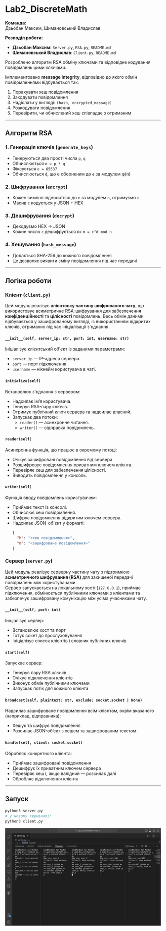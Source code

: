 # Lab2_DiscreteMath

**Команда:**  
Дзьобан Максим, Шимановський Владислав

**Розподіл роботи:**  
- **Дзьобан Максим**: `Server.py`, `RSA.py`, `README.md`  
- **Шимановський Владислав**: `Client.py`, `README.md`


Розроблено алгоритм RSA обміну ключами та відповідне кодування повідомлень цими ключами.

Імплементовано **message integrity**, відповідно до якого обмін повідомленнями відбувається так:
1. Порахувати хеш повідомлення
2. Закодувати повідомлення
3. Надіслати у вигляді: `(hash, encrypted_message)`
4. Розкодувати повідомлення
5. Перевірити, чи обчислений хеш співпадає з отриманим

---

## Алгоритм RSA

### 1. Генерація ключів (`generate_keys`)
- Генеруються два прості числа `p`, `q`
- Обчислюється `n = p * q`
- Фіксується `e = 65537`
- Обчислюється `d`, що є оберненим до `e` за модулем φ(n)

### 2. Шифрування (`encrypt`)
- Кожен символ підноситься до `e` за модулем `n`, отримуємо `c`
- Масив `c` кодується у JSON + HEX

### 3. Дешифрування (`decrypt`)
- Декодуємо HEX → JSON
- Кожне число `c` дешифрується як `m = c^d mod n`

### 4. Хешування (`hash_message`)
- Додається SHA-256 до кожного повідомлення
- Це дозволяє виявити зміну повідомлення під час передачі

---

## Логіка роботи

### Клієнт (`client.py`)

Цей модуль реалізує **клієнтську частину шифрованого чату**, що використовує асиметричне RSA-шифрування для забезпечення **конфіденційності** та **цілісності** повідомлень. Весь обмін даними відбувається у зашифрованому вигляді, із використанням відкритих ключів, отриманих під час ініціалізації з'єднання.

#### `__init__(self, server_ip: str, port: int, username: str)`
Ініціалізує клієнтський об'єкт із заданими параметрами:

- `server_ip` — IP-адреса сервера.
- `port` — порт підключення.
- `username` — нікнейм користувача в чаті.

#### `initialize(self)`
Встановлює з'єднання з сервером:
- Надсилає ім’я користувача.
- Генерує RSA-пару ключів.
- Отримує публічний ключ сервера та надсилає власний.
- Запускає два потоки:
  - `reader()` — асинхронне читання.
  - `writer()` — відправка повідомлень.

#### `reader(self)`
Асинхронна функція, що працює в окремому потоці:
- Очікує зашифровані повідомлення від сервера.
- Розшифровує повідомлення приватним ключем клієнта.
- Перевіряє хеш для забезпечення цілісності.
- Виводить повідомлення у консоль.

#### `writer(self)`
Функція вводу повідомлень користувачем:
- Приймає текст із консолі.
- Обчислює хеш повідомлення.
- Шифрує повідомлення відкритим ключем сервера.
- Надсилає JSON-об'єкт у форматі:
  ```json
  {
    "h": "<хеш повідомлення>",
    "m": "<зашифроване повідомлення>"
  }

### Сервер (`server.py`)

Цей модуль реалізує серверну частину чату з підтримкою **асиметричного шифрування (RSA)** для захищеної передачі повідомлень між користувачами.  
Сервер запускається на локальному хості (`127.0.0.1`), приймає підключення, обмінюється публічними ключами з клієнтами та забезпечує зашифровану комунікацію між усіма учасниками чату.

#### `__init__(self, port: int)`
Ініціалізує сервер:
- Встановлює хост та порт
- Готує сокет до прослуховування
- Ініціалізує список клієнтів і словник публічних ключів

#### `start(self)`
Запускає сервер:
- Генерує пару RSA ключів
- Очікує підключення клієнтів
- Виконує обмін публічними ключами
- Запускає потік для кожного клієнта

#### `broadcast(self, plaintext: str, exclude: socket.socket | None)`
Надсилає зашифроване повідомлення всім клієнтам, окрім вказаного (наприклад, відправника):
- Хешує та шифрує повідомлення
- Розсилає JSON-об’єкт з хешем та зашифрованим текстом

#### `handle(self, client: socket.socket)`
Обробляє конкретного клієнта:
- Приймає зашифровані повідомлення
- Дешифрує їх приватним ключем сервера
- Перевіряє хеш і, якщо валідний — розсилає далі
- Обробляє відключення клієнта

---

## Запуск

```bash
python3 server.py
# у новому терміналі:
python3 client.py
```


![Usage](screenshot.png)
